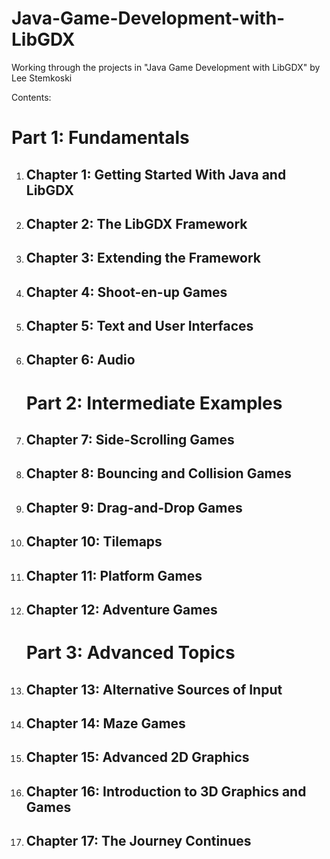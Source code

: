 # Java-Game-Development-with-LibGDX
Working through the projects in "Java Game Development with LibGDX" by Lee Stemkoski

Contents:

<h1>Part 1: Fundamentals</h1>
<ol>
<li><h2>Chapter 1: Getting Started With Java and LibGDX</h2></li>

<li><h2>Chapter 2: The LibGDX Framework</h2></li>

<li><h2>Chapter 3: Extending the Framework</h2></li>

<li><h2>Chapter 4: Shoot-en-up Games</h2></li>

<li><h2>Chapter 5: Text and User Interfaces</h2></li>

<li><h2>Chapter 6: Audio</h2></li>

<h1>Part 2: Intermediate Examples</h1>

<li><h2>Chapter 7: Side-Scrolling Games</h2></li>

<li><h2>Chapter 8: Bouncing and Collision Games</h2></li>

<li><h2>Chapter 9: Drag-and-Drop Games</h2></li>

<li><h2>Chapter 10: Tilemaps</h2></li>

<li><h2>Chapter 11: Platform Games</h2></li>

<li><h2>Chapter 12: Adventure Games</h2></li>

<h1>Part 3: Advanced Topics</h1>

<li><h2>Chapter 13: Alternative Sources of Input</h2></li>

<li><h2>Chapter 14: Maze Games</h2></li>

<li><h2>Chapter 15: Advanced 2D Graphics</h2></li>

<li><h2>Chapter 16: Introduction to 3D Graphics and Games</h2></li>

<li><h2>Chapter 17: The Journey Continues</h2></li>
</ol>